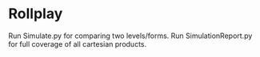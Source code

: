 # Rollplay
Run Simulate.py for comparing two levels/forms.
Run SimulationReport.py for full coverage of all cartesian products.
